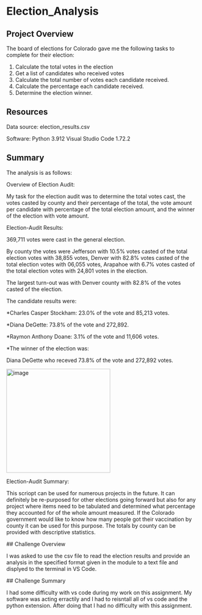 # Election_Analysis

## Project Overview
The board of elections for Colorado gave me the following tasks to complete for their election:

1. Calculate the total votes in the election
2. Get a list of candidates who received votes
3. Calculate the total number of votes each candidate received.
4. Calculate the percentage each candidate received.
5. Determine the election winner.

## Resources
Data source: election_results.csv <P></P>
Software: Python 3.912 Visual Studio Code 1.72.2

## Summary

The analysis is as follows:


Overview of Election Audit: 

My task for the election audit was to determine the total votes cast, the votes casted by county and their percentage of the total, the vote amount per candidate with percentage of the total election amount, and the winner of the election with vote amount.


Election-Audit Results: 

369,711 votes were cast in the general election.

By county the votes were Jefferson with 10.5% votes casted of the total election votes with 38,855 votes, Denver with 82.8% votes casted of the total election votes with 06,055 votes, Arapahoe with 6.7% votes casted of the total election votes with 24,801 votes in the election.

The largest turn-out was with Denver county with 82.8% of the votes casted of the election.

The candidate results were:

*Charles Casper Stockham: 23.0% of the vote and 85,213 votes. <P></P>
*Diana DeGette: 73.8% of the vote and 272,892. <P></P>
*Raymon Anthony Doane: 3.1% of the vote and 11,606 votes. <P></P>

*The winner of the election was:
<P></P>
Diana DeGette who receved 73.8% of the vote and 272,892 votes.
<P></P>
<img width="272" alt="image" src="https://user-images.githubusercontent.com/103082844/198024368-14313c6f-d744-4313-994c-f96129a5dee6.png">

<P></P>
Election-Audit Summary: 
<P></P>

This scriopt can be used for numerous projects in the future. It can definitely be re-purposed for other elections going forward but also for any project where items need to be tabulated and determined what percentage they accounted for of the whole amount measured. If the Colorado government would like to know how many people got their vaccination by county it can be used for this purpose. The totals by county can be provided with descriptive statistics.

<P></P>
## Challenge Overview
<P></P>
I was asked to use the csv file to read the election results and provide an analysis in the specified format given in the module to a text file and displyed to the terminal in VS Code.
<P></P>
## Challenge Summary
<P></P>
I had some difficulty with vs code during my work on this assignment. My software was acting erractily and I had to reisntall all of vs code and the python extension. After doing that I had no difficulty with this assignment. 


